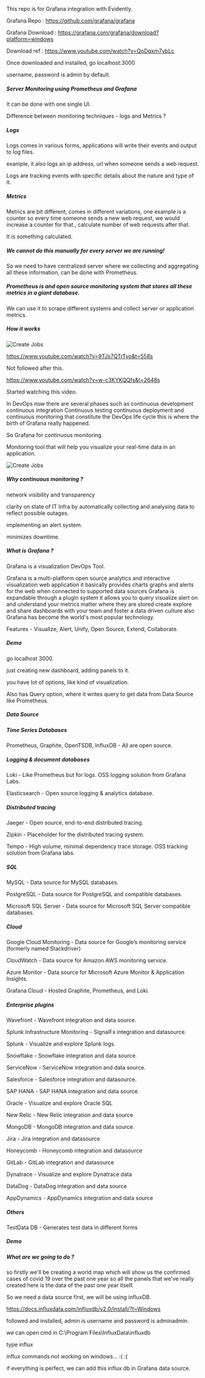 This repo is for Grafana integration with Evidently.

Grafana Repo : https://github.com/grafana/grafana

Grafana Download : https://grafana.com/grafana/download?platform=windows

Download ref : https://www.youtube.com/watch?v=QoDqxm7ybLc

Once downloaded and installed, go localhost:3000

username, password is admin by default.

##### Server Monitoring using Prometheus and Grafana

It can be done with one single UI.

Difference between monitoring techniques - logs and Metrics ?

##### Logs

Logs comes in various forms, applications will write their events and output to log files.

example, it also logs an ip address, url when someone sends a web request.

Logs are tracking events with specific details about the nature and type of it.

##### Metrics

Metrics are bit different, comes in different variations, one example is a counter so every time someone sends a new web request, we would increase a counter for that., calculate number of web requests after that.

It is something calculated.

##### We cannot do this manually for every server we are running!

So we need to have centralized server where we collecting and aggregating all these information, can be done with Prometheus.

##### Prometheus is and open source monitoring system that stores all these metrics in a giant database.

We can use it to scrape different systems and collect server or application metrics. 

##### How it works

![Create Jobs](https://github.com/emlopsinfy/Grafana/blob/96c12b740dab388cac4af5871cea3232ea2673c1/Images/Grafana%20Architecture.PNG)

https://www.youtube.com/watch?v=9TJx7QTrTyo&t=558s

Not followed after this.

https://www.youtube.com/watch?v=w-c3KYKQQfs&t=2648s

Started watching this video.

In DevOps now there are several phases such as continuous development continuous integration Continuous testing continuous deployment and continuous monitoring that constitute the DevOps life cycle this is where the birth of Grafana really happened.

So Grafana for continuous monitoring.

Monitoring tool that will help you visualize your real-time data in an application.

![Create Jobs](https://github.com/emlopsinfy/Grafana/blob/96c12b740dab388cac4af5871cea3232ea2673c1/Images/DevOps%20LifeCycle.PNG)

##### Why continuous monitoring ?

network visibility and transparency

clarity on state of IT Infra by automatically collecting and analysing data to reflect possible outages.

implementing an alert system.

minimizes downtime.

##### What is Grafana ?

Grafana is a visualization DevOps Tool. 

Grafana is a multi-platform open source analytics and interactive visualization web application it basically provides charts graphs and alerts for the web when connected to supported data sources Grafana is expandable through a plugin system it allows you to query visualize alert on and understand your metrics matter where they are stored create explore and share dashboards with your team and foster a data driven culture also Grafana has become the world's most popular technology.

Features - Visualize, Alert, Unify, Open Source, Extend, Collaborate.

##### Demo

go localhost 3000.

just creating new dashboard, adding panels to it.

you have lot of options, like kind of visualization.

Also has Query option, where it writes query to get data from Data Source like Prometheus.

##### Data Source

##### Time Series Databases

Prometheus, Graphite, OpenTSDB, InfluxDB - All are open source.

##### Logging & document databases

Loki - Like Prometheus but for logs. OSS logging solution from Grafana Labs.

Elasticsearch - Open source logging & analytics database.

##### Distributed tracing

Jaeger - Open source, end-to-end distributed tracing.

Zipkin - Placeholder for the distributed tracing system.

Tempo - High volume, minimal dependency trace storage. OSS tracking solution from Grafana labs.

##### SQL

MySQL - Data source for MySQL databases.

PostgreSQL - Data source for PostgreSQL and compatible databases.

Microsoft SQL Server - Data source for Microsoft SQL Server compatible databases.

##### Cloud

Google Cloud Monitoring - Data source for Google’s monitoring service (formerly named Stackdriver)

CloudWatch - Data source for Amazon AWS monitoring service.

Azure Monitor - Data source for Microsoft Azure Monitor & Application Insights.

Grafana Cloud - Hosted Graphite, Prometheus, and Loki.

##### Enterprise plugins

Wavefront - Wavefront integration and data source.

Splunk Infrastructure Monitoring - SignalFx integration and datasource.

Splunk - Visualize and explore Splunk logs.

Snowflake - Snowflake integration and data source.

ServiceNow - ServiceNow integration and data source.

Salesforce - Salesforce integration and datasource.

SAP HANA - SAP HANA integration and data source.

Oracle - Visualize and explore Oracle SQL

New Relic - New Relic integration and data source

MongoDB - MongoDB integration and data source.

Jira - Jira integration and datasource

Honeycomb - Honeycomb integration and datasource

GitLab - GitLab integration and datasource

Dynatrace - Visualize and explore Dynatrace data

DataDog - DataDog integration and data source

AppDynamics - AppDynamics integration and data source

##### Others

TestData DB - Generates test data in different forms



##### Demo

##### What are we going to do ?

so firstly we'll be creating a world map which will show us the confirmed cases of covid 19 over the past one year so all the panels that we've really created here is the data of the past one year itself.

So we need a data source first, we will be using influxDB.

https://docs.influxdata.com/influxdb/v2.0/install/?t=Windows

followed and installed, admin is username and password is adminadmin.

we can open cmd in C:\Program Files\InfluxData\influxdb

type influx

influx commands not working on windows... :( :(

if everything is perfect, we can add this influx db in Grafana data source.





